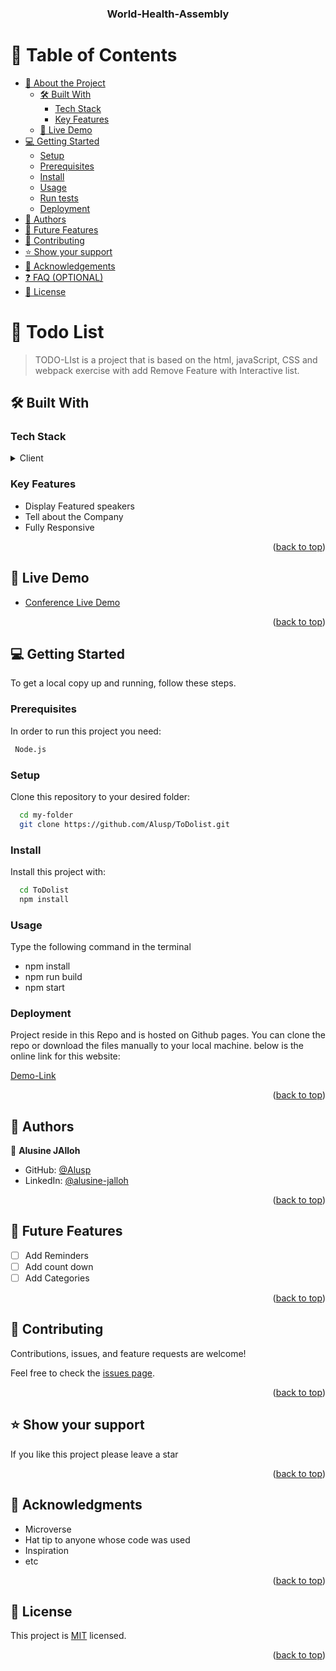  <a name="readme-top"></a>

 

<div align="center">

  <h3><b>World-Health-Assembly</b></h3>

</div>

<!-- TABLE OF CONTENTS -->

# 📗 Table of Contents

- [📖 About the Project](#about-project)
  - [🛠 Built With](#built-with)
    - [Tech Stack](#tech-stack)
    - [Key Features](#key-features)
  - [🚀 Live Demo](#live-demo)
- [💻 Getting Started](#getting-started)
  - [Setup](#setup)
  - [Prerequisites](#prerequisites)
  - [Install](#install)
  - [Usage](#usage)
  - [Run tests](#run-tests)
  - [Deployment](#triangular_flag_on_post-deployment)
- [👥 Authors](#authors)
- [🔭 Future Features](#future-features)
- [🤝 Contributing](#contributing)
- [⭐️ Show your support](#support)
- [🙏 Acknowledgements](#acknowledgements)
- [❓ FAQ (OPTIONAL)](#faq)
- [📝 License](#license)

<!-- PROJECT DESCRIPTION -->

# 📖 Todo List

>TODO-LIst is a project that is based on the html, javaScript, CSS and webpack exercise with add Remove Feature with Interactive list.

## 🛠 Built With <a name="built-with"></a>

### Tech Stack <a name="tech-stack"></a>

<details>
  <summary>Client</summary>
  <ul>
    <li>HTML</li>
    <li>CSS</li>
    <li>JavaScript</li>
    <li>Webpack</li>
  </ul>
</details>

<!-- Features -->

### Key Features <a name="key-features"></a>


- Display Featured speakers
- Tell about the Company
- Fully Responsive

<p align="right">(<a href="#readme-top">back to top</a>)</p>

<!-- LIVE DEMO -->

## 🚀 Live Demo <a name="live-demo"></a>


- [Conference Live Demo](https://github.com/Alusp/ToDolist/?)


<p align="right">(<a href="#readme-top">back to top</a>)</p>

<!-- GETTING STARTED -->

## 💻 Getting Started <a name="getting-started"></a>


To get a local copy up and running, follow these steps.

### Prerequisites

In order to run this project you need:


```sh
 Node.js
```


### Setup

Clone this repository to your desired folder:


```sh
  cd my-folder
  git clone https://github.com/Alusp/ToDolist.git
```


### Install

Install this project with:


```sh
  cd ToDolist
  npm install
```

### Usage

Type the following command in the terminal
 - npm install
 - npm run build
 - npm start

### Deployment

 Project reside in this Repo and is hosted on Github pages. You can clone the repo or download the files manually to your local machine.
 below is the online link for this website:

[Demo-Link](https://alusp.github.io/ToDolist/?)


<p align="right">(<a href="#readme-top">back to top</a>)</p>

<!-- AUTHORS -->

## 👥 Authors <a name="authors"></a>


👤 **Alusine JAlloh**

- GitHub: [@Alusp](https://github.com/Alusp)
- LinkedIn: [@alusine-jalloh](https://www.linkedin.com/in/alusine-jalloh)


<p align="right">(<a href="#readme-top">back to top</a>)</p>

<!-- FUTURE FEATURES -->

## 🔭 Future Features <a name="future-features"></a>

- [ ] Add Reminders
- [ ] Add count down
- [ ] Add Categories

<p align="right">(<a href="#readme-top">back to top</a>)</p>

<!-- CONTRIBUTING -->

## 🤝 Contributing <a name="contributing"></a>

Contributions, issues, and feature requests are welcome!

Feel free to check the [issues page](https://github.com/Alusp/ToDolist/issues).

<p align="right">(<a href="#readme-top">back to top</a>)</p>

<!-- SUPPORT -->

## ⭐️ Show your support <a name="support"></a>


If you like this project please leave a star

<p align="right">(<a href="#readme-top">back to top</a>)</p>

<!-- ACKNOWLEDGEMENTS -->

## 🙏 Acknowledgments <a name="acknowledgements"></a>

- Microverse
- Hat tip to anyone whose code was used
- Inspiration
- etc

<p align="right">(<a href="#readme-top">back to top</a>)</p>


## 📝 License <a name="license"></a>

This project is [MIT](./MIT.md) licensed.

<p align="right">(<a href="#readme-top">back to top</a>)</p>
